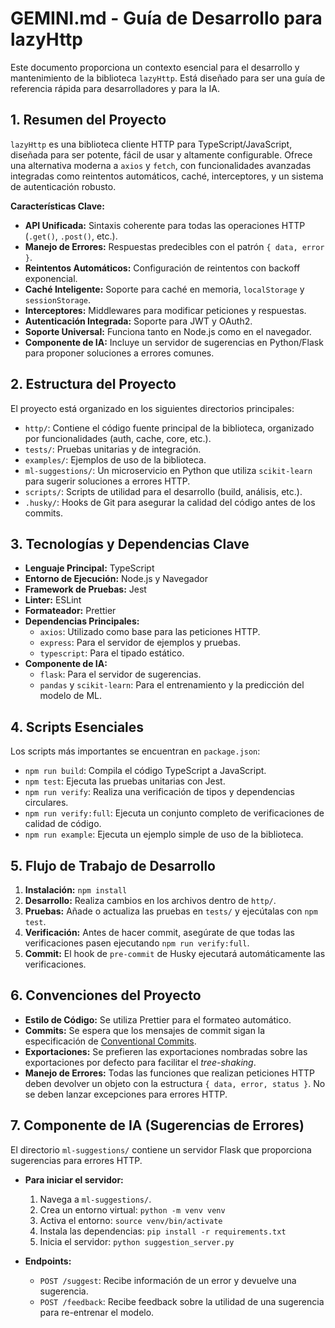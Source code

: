 
# GEMINI.md - Guía de Desarrollo para lazyHttp

Este documento proporciona un contexto esencial para el desarrollo y mantenimiento de la biblioteca `lazyHttp`. Está diseñado para ser una guía de referencia rápida para desarrolladores y para la IA.

## 1. Resumen del Proyecto

`lazyHttp` es una biblioteca cliente HTTP para TypeScript/JavaScript, diseñada para ser potente, fácil de usar y altamente configurable. Ofrece una alternativa moderna a `axios` y `fetch`, con funcionalidades avanzadas integradas como reintentos automáticos, caché, interceptores, y un sistema de autenticación robusto.

**Características Clave:**

*   **API Unificada:** Sintaxis coherente para todas las operaciones HTTP (`.get()`, `.post()`, etc.).
*   **Manejo de Errores:** Respuestas predecibles con el patrón `{ data, error }`.
*   **Reintentos Automáticos:** Configuración de reintentos con backoff exponencial.
*   **Caché Inteligente:** Soporte para caché en memoria, `localStorage` y `sessionStorage`.
*   **Interceptores:** Middlewares para modificar peticiones y respuestas.
*   **Autenticación Integrada:** Soporte para JWT y OAuth2.
*   **Soporte Universal:** Funciona tanto en Node.js como en el navegador.
*   **Componente de IA:** Incluye un servidor de sugerencias en Python/Flask para proponer soluciones a errores comunes.

## 2. Estructura del Proyecto

El proyecto está organizado en los siguientes directorios principales:

*   `http/`: Contiene el código fuente principal de la biblioteca, organizado por funcionalidades (auth, cache, core, etc.).
*   `tests/`: Pruebas unitarias y de integración.
*   `examples/`: Ejemplos de uso de la biblioteca.
*   `ml-suggestions/`: Un microservicio en Python que utiliza `scikit-learn` para sugerir soluciones a errores HTTP.
*   `scripts/`: Scripts de utilidad para el desarrollo (build, análisis, etc.).
*   `.husky/`: Hooks de Git para asegurar la calidad del código antes de los commits.

## 3. Tecnologías y Dependencias Clave

*   **Lenguaje Principal:** TypeScript
*   **Entorno de Ejecución:** Node.js y Navegador
*   **Framework de Pruebas:** Jest
*   **Linter:** ESLint
*   **Formateador:** Prettier
*   **Dependencias Principales:**
    *   `axios`: Utilizado como base para las peticiones HTTP.
    *   `express`: Para el servidor de ejemplos y pruebas.
    *   `typescript`: Para el tipado estático.
*   **Componente de IA:**
    *   `flask`: Para el servidor de sugerencias.
    *   `pandas` y `scikit-learn`: Para el entrenamiento y la predicción del modelo de ML.

## 4. Scripts Esenciales

Los scripts más importantes se encuentran en `package.json`:

*   `npm run build`: Compila el código TypeScript a JavaScript.
*   `npm test`: Ejecuta las pruebas unitarias con Jest.
*   `npm run verify`: Realiza una verificación de tipos y dependencias circulares.
*   `npm run verify:full`: Ejecuta un conjunto completo de verificaciones de calidad de código.
*   `npm run example`: Ejecuta un ejemplo simple de uso de la biblioteca.

## 5. Flujo de Trabajo de Desarrollo

1.  **Instalación:** `npm install`
2.  **Desarrollo:** Realiza cambios en los archivos dentro de `http/`.
3.  **Pruebas:** Añade o actualiza las pruebas en `tests/` y ejecútalas con `npm test`.
4.  **Verificación:** Antes de hacer commit, asegúrate de que todas las verificaciones pasen ejecutando `npm run verify:full`.
5.  **Commit:** El hook de `pre-commit` de Husky ejecutará automáticamente las verificaciones.

## 6. Convenciones del Proyecto

*   **Estilo de Código:** Se utiliza Prettier para el formateo automático.
*   **Commits:** Se espera que los mensajes de commit sigan la especificación de [Conventional Commits](https://www.conventionalcommits.org/en/v1.0.0/).
*   **Exportaciones:** Se prefieren las exportaciones nombradas sobre las exportaciones por defecto para facilitar el *tree-shaking*.
*   **Manejo de Errores:** Todas las funciones que realizan peticiones HTTP deben devolver un objeto con la estructura `{ data, error, status }`. No se deben lanzar excepciones para errores HTTP.

## 7. Componente de IA (Sugerencias de Errores)

El directorio `ml-suggestions/` contiene un servidor Flask que proporciona sugerencias para errores HTTP.

*   **Para iniciar el servidor:**
    1.  Navega a `ml-suggestions/`.
    2.  Crea un entorno virtual: `python -m venv venv`
    3.  Activa el entorno: `source venv/bin/activate`
    4.  Instala las dependencias: `pip install -r requirements.txt`
    5.  Inicia el servidor: `python suggestion_server.py`

*   **Endpoints:**
    *   `POST /suggest`: Recibe información de un error y devuelve una sugerencia.
    *   `POST /feedback`: Recibe feedback sobre la utilidad de una sugerencia para re-entrenar el modelo.
